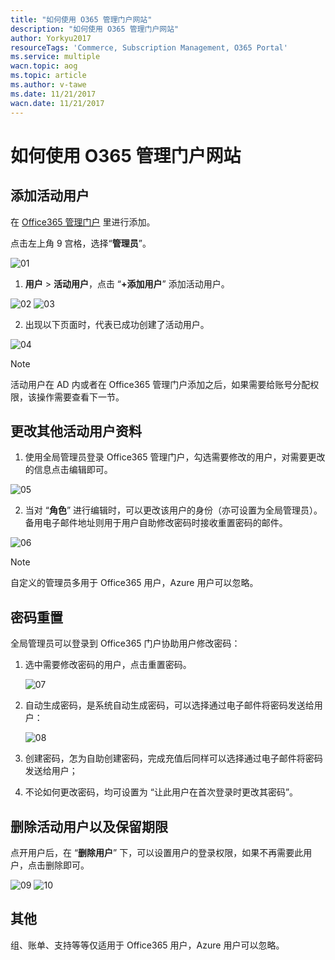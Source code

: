 ```yaml
---
title: "如何使用 O365 管理门户网站"
description: "如何使用 O365 管理门户网站"
author: Yorkyu2017
resourceTags: 'Commerce, Subscription Management, O365 Portal'
ms.service: multiple
wacn.topic: aog
ms.topic: article
ms.author: v-tawe
ms.date: 11/21/2017
wacn.date: 11/21/2017
---
```


# 如何使用 O365 管理门户网站

## 添加活动用户

在 [Office365 管理门户](https://portal.partner.microsoftonline.cn) 里进行添加。

点击左上角 9 宫格，选择“**管理员**”。

![01](media/aog-commerce-subscription-management-howto-use-o365-portal/01.png)

1. **用户** > **活动用户**，点击 “**+添加用户**” 添加活动用户。

![02](media/aog-commerce-subscription-management-howto-use-o365-portal/02.png)
![03](media/aog-commerce-subscription-management-howto-use-o365-portal/03.png)

2. 出现以下页面时，代表已成功创建了活动用户。

![04](media/aog-commerce-subscription-management-howto-use-o365-portal/04.png)

> [!NOTE]
> 活动用户在 AD 内或者在 Office365 管理门户添加之后，如果需要给账号分配权限，该操作需要查看下一节。

## 更改其他活动用户资料

1. 使用全局管理员登录 Office365 管理门户，勾选需要修改的用户，对需要更改的信息点击编辑即可。

![05](media/aog-commerce-subscription-management-howto-use-o365-portal/05.png)

2. 当对 “**角色**” 进行编辑时，可以更改该用户的身份（亦可设置为全局管理员）。备用电子邮件地址则用于用户自助修改密码时接收重置密码的邮件。

![06](media/aog-commerce-subscription-management-howto-use-o365-portal/06.png)

> [!NOTE]
> 自定义的管理员多用于 Office365 用户，Azure 用户可以忽略。

## 密码重置

全局管理员可以登录到 Office365 门户协助用户修改密码：

1. 选中需要修改密码的用户，点击重置密码。

    ![07](media/aog-commerce-subscription-management-howto-use-o365-portal/07.png)

2. 自动生成密码，是系统自动生成密码，可以选择通过电子邮件将密码发送给用户：

    ![08](media/aog-commerce-subscription-management-howto-use-o365-portal/08.png)

3. 创建密码，怎为自助创建密码，完成充值后同样可以选择通过电子邮件将密码发送给用户；

4. 不论如何更改密码，均可设置为 “让此用户在首次登录时更改其密码”。

## 删除活动用户以及保留期限

点开用户后，在 “**删除用户**” 下，可以设置用户的登录权限，如果不再需要此用户，点击删除即可。

![09](media/aog-commerce-subscription-management-howto-use-o365-portal/09.png)
![10](media/aog-commerce-subscription-management-howto-use-o365-portal/10.png)

## 其他

组、账单、支持等等仅适用于 Office365 用户，Azure 用户可以忽略。